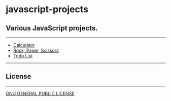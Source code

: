 # javascript-projects
## Various JavaScript projects.

---
- [Calculator](https://keith-flynn.github.io/javascript-projects/Calculator/index.html)
- [Rock, Paper, Scissors](10-rock-paper-scissors.html)
- [Todo List](11-todo-list.html)

---
## License
---

[GNU GENERAL PUBLIC LICENSE](LICENSE)

